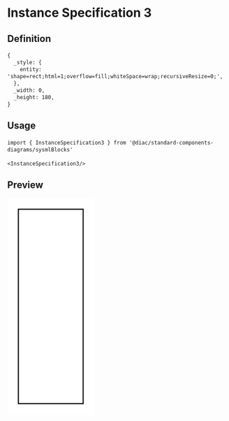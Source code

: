 # Instance Specification 3

## Definition

```
{
  _style: { 
    entity: 'shape=rect;html=1;overflow=fill;whiteSpace=wrap;recursiveResize=0;',
  },
  _width: 0,
  _height: 180,
}
```

## Usage

```
import { InstanceSpecification3 } from '@diac/standard-components-diagrams/sysmlBlocks'

<InstanceSpecification3/>
```

## Preview

<img src="./instance-specification-3.png" width="200"/>
